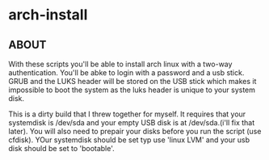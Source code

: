 # arch-install

## ABOUT
With these scripts you'll be able to install arch linux with a two-way authentication. You'll be abke to login with a password and a usb stick. GRUB and the LUKS header will be stored on the USB stick which makes it impossible to boot the system as the luks header is unique to your system disk.

This is a dirty build that I threw together for myself. It requires that your systemdisk is /dev/sda and your empty USB disk is at /dev/sda.(i'll fix that later). You will also need to prepair your disks before you run the script (use cfdisk). YOur systemdisk should be set typ use 'linux LVM' and your usb disk should be set to 'bootable'.
